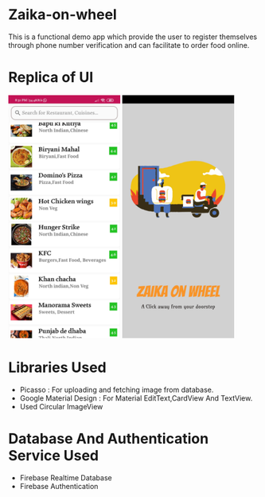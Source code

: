 # Zaika-on-wheel
This is a functional demo app which provide the user to register themselves through phone number verification and can facilitate to order food online.
# Replica of UI
<img src="Screenshot_2020-09-02-20-31-09-364_com.example.zaikafoodyville.jpg" width =225>    <img src="Splash-Screen.jpg" width=225>

# Libraries Used
* Picasso : For uploading and fetching image from database.
* Google Material Design : For Material EditText,CardView And TextView.
* Used Circular ImageView

#  Database And Authentication Service Used
* Firebase Realtime Database
* Firebase Authentication
